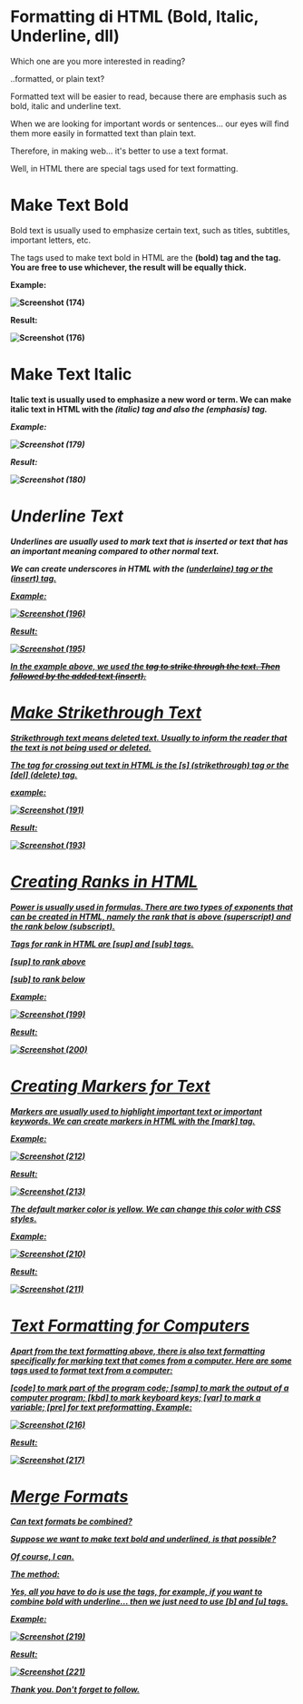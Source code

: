 # Formatting di HTML (Bold, Italic, Underline, dll)

Which one are you more interested in reading?

..formatted, or plain text?

Formatted text will be easier to read, because there are emphasis such as bold, italic and underline text.

When we are looking for important words or sentences... our eyes will find them more easily in formatted text than plain text.

Therefore, in making web... it's better to use a text format.

Well, in HTML there are special tags used for text formatting.

# Make Text Bold
Bold text is usually used to emphasize certain text, such as titles, subtitles, important letters, etc.

The tags used to make text bold in HTML are the <b> (bold) tag and the <strong> tag. You are free to use whichever, the result will be equally thick.
  
   Example:
  
  
  ![Screenshot (174)](https://user-images.githubusercontent.com/115479895/210185111-89196066-67b4-4fad-865e-0fa279d843cd.png)

  Result:
  
  ![Screenshot (176)](https://user-images.githubusercontent.com/115479895/210186163-7ebbff46-b27e-4216-9517-6d0268c01bf4.png)


 # Make Text Italic
Italic text is usually used to emphasize a new word or term. We can make italic text in HTML with the <i> (italic) tag and also the <em> (emphasis) tag.

  Example:
  
  
  ![Screenshot (179)](https://user-images.githubusercontent.com/115479895/210185283-be2a8d47-6076-4d29-a750-f43f02c4baf3.png)
  
  Result:
  
  ![Screenshot (180)](https://user-images.githubusercontent.com/115479895/210185289-737fb3b8-0cdf-430f-bdce-d6af6d8f3fc3.png)

# Underline Text
Underlines are usually used to mark text that is inserted or text that has an important meaning compared to other normal text.

We can create underscores in HTML with the <u> (underlaine) tag or the <ins> (insert) tag.

  Example:
  
 ![Screenshot (196)](https://user-images.githubusercontent.com/115479895/210186266-b2614fbe-fb08-464f-9287-afee512f8c7a.png)



  Result:
  
  ![Screenshot (195)](https://user-images.githubusercontent.com/115479895/210186269-fa6e973b-bdbe-40c7-ad3b-756160dbd0d0.png)
  

  In the example above, we used the <del> tag to strike through the text. Then followed by the added text (insert).
  
# Make Strikethrough Text
Strikethrough text means deleted text. Usually to inform the reader that the text is not being used or deleted.

The tag for crossing out text in HTML is the [s] (strikethrough) tag or the [del] (delete) tag.
  

  example:
  
  ![Screenshot (191)](https://user-images.githubusercontent.com/115479895/210186120-3d0a9261-7012-475b-8767-8f6dce575791.png)

  
  
  Result:
  
  ![Screenshot (193)](https://user-images.githubusercontent.com/115479895/210186184-0d6e2356-ac65-40c2-98d5-14fc4cee814b.png)
  
  
 # Creating Ranks in HTML
Power is usually used in formulas. There are two types of exponents that can be created in HTML, namely the rank that is above (superscript) and the rank below (subscript).

Tags for rank in HTML are [sup] and [sub] tags.

[sup] to rank above
  
[sub] to rank below
  
  Example:
  
  ![Screenshot (199)](https://user-images.githubusercontent.com/115479895/210186494-8e1a090c-536f-4a73-b2ad-307930f2bacb.png)
  
  Result:
  
  ![Screenshot (200)](https://user-images.githubusercontent.com/115479895/210186505-7c7bfe63-1ea5-4fca-84cc-d9d2043240a4.png)
  
# Creating Markers for Text
Markers are usually used to highlight important text or important keywords. We can create markers in HTML with the [mark] tag.

Example:
  
![Screenshot (212)](https://user-images.githubusercontent.com/115479895/210186894-a5195568-1b0b-439a-a8ca-38611ff9065f.png)

  
  Result:
  
  ![Screenshot (213)](https://user-images.githubusercontent.com/115479895/210186905-29a03d45-dd36-47bd-8ed4-e1c6ecc6f3e7.png)
  
  
  The default marker color is yellow. We can change this color with CSS styles.

Example:
  
  ![Screenshot (210)](https://user-images.githubusercontent.com/115479895/210186975-a80bb362-8472-4c17-b634-a0e3f7adc61e.png)
  
  Result:
  
  ![Screenshot (211)](https://user-images.githubusercontent.com/115479895/210186979-4402b9dd-9c69-49fa-ac5a-ccf783d67926.png)

# Text Formatting for Computers
  
Apart from the text formatting above, there is also text formatting specifically for marking text that comes from a computer. Here are some tags used to format text from a computer:

[code] to mark part of the program code;
[samp] to mark the output of a computer program;
[kbd] to mark keyboard keys;
[var] to mark a variable;
[pre] for text preformatting.
Example:
  
  ![Screenshot (216)](https://user-images.githubusercontent.com/115479895/210187226-8521c6ea-c807-4d0b-8b40-723d3774d4da.png)
  
  Result:
  
  ![Screenshot (217)](https://user-images.githubusercontent.com/115479895/210187233-2b1c4015-3f1d-4500-b9ca-837aad038358.png)

# Merge Formats
  
  Can text formats be combined?

Suppose we want to make text bold and underlined, is that possible?

Of course, I can.

The method:

Yes, all you have to do is use the tags, for example, if you want to combine bold with underline... then we just need to use [b] and [u] tags.

Example:
  
  ![Screenshot (219)](https://user-images.githubusercontent.com/115479895/210187363-e2a040e0-11b7-40a5-aca2-4d836fbabdfb.png)
  
  Result:
  
  ![Screenshot (221)](https://user-images.githubusercontent.com/115479895/210187373-fa0c730f-d50d-4ed2-b3e7-396e533073d7.png)


Thank you. Don't forget to follow.


